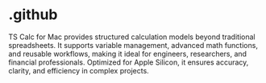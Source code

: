 # .github
TS Calc for Mac provides structured calculation models beyond traditional spreadsheets. It supports variable management, advanced math functions, and reusable workflows, making it ideal for engineers, researchers, and financial professionals. Optimized for Apple Silicon, it ensures accuracy, clarity, and efficiency in complex projects.  

